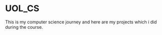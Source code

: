 # UOL_CS
This is my computer science journey and here are my projects which i did during the course.
